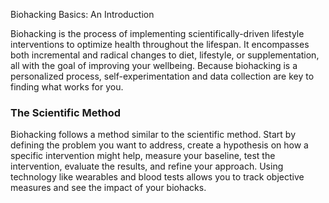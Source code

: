 Biohacking Basics: An Introduction

Biohacking is the process of implementing scientifically-driven lifestyle interventions to optimize health throughout the lifespan. It encompasses both incremental and radical changes to diet, lifestyle, or supplementation, all with the goal of improving your wellbeing. Because biohacking is a personalized process, self-experimentation and data collection are key to finding what works for you.

### The Scientific Method

Biohacking follows a method similar to the scientific method. Start by defining the problem you want to address, create a hypothesis on how a specific intervention might help, measure your baseline, test the intervention, evaluate the results, and refine your approach. Using technology like wearables and blood tests allows you to track objective measures and see the impact of your biohacks.